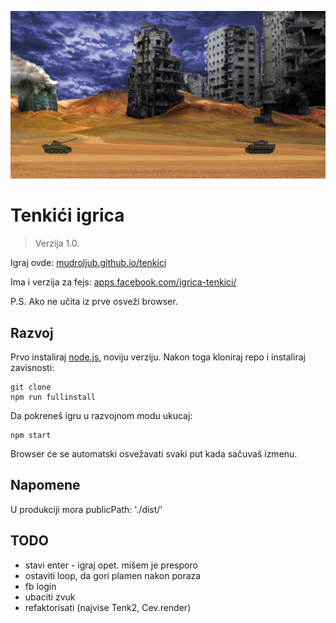 [![](screen.png)](https://mudroljub.github.io/tenkici/)

# Tenkići igrica
> Verzija 1.0.

Igraj ovde: [mudroljub.github.io/tenkici](https://mudroljub.github.io/tenkici/)

Ima i verzija za fejs: [apps.facebook.com/igrica-tenkici/](https://apps.facebook.com/igrica-tenkici/)

P.S. Ako ne učita iz prve osveži browser.

## Razvoj

Prvo instaliraj [node.js](https://nodejs.org), noviju verziju. Nakon toga kloniraj repo i instaliraj zavisnosti:
```
git clone
npm run fullinstall
```
Da pokreneš igru u razvojnom modu ukucaj:
```
npm start
```
Browser će se automatski osvežavati svaki put kada sačuvaš izmenu.

## Napomene

U produkciji mora publicPath: './dist/'

## TODO
* stavi enter - igraj opet. mišem je presporo
* ostaviti loop, da gori plamen nakon poraza
* fb login
* ubaciti zvuk
* refaktorisati (najvise Tenk2, Cev.render)
